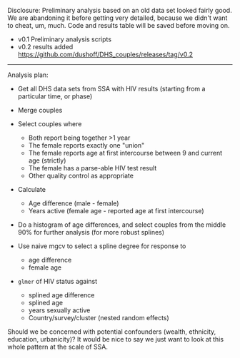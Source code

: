 Disclosure: Preliminary analysis based on an old data set looked fairly good. We are abandoning it before getting very detailed, because we didn't want to cheat, um, much. Code and results table will be saved before moving on.

* v0.1 Preliminary analysis scripts
* v0.2 results added https://github.com/dushoff/DHS_couples/releases/tag/v0.2

----------------------------------------------------------------------

Analysis plan:

* Get all DHS data sets from SSA with HIV results (starting from a particular time, or phase)

* Merge couples

* Select couples where
  * Both report being together >1 year
  * The female reports exactly one "union"
  * The female reports age at first intercourse between 9 and current age (strictly)
  * The female has a parse-able HIV test result
  * Other quality control as appropriate

* Calculate
  * Age difference (male - female)
  * Years active (female age - reported age at first intercourse)

* Do a histogram of age differences, and select couples from the middle 90% for further analysis (for more robust splines)

* Use naive mgcv to select a spline degree for response to 
  * age difference
  * female age

* `glmer` of HIV status against
  * splined age difference
  * splined age 
  * years sexually active
  * Country/survey/cluster (nested random effects)

Should we be concerned with potential confounders (wealth, ethnicity, education, urbanicity)? It would be nice to say we just want to look at this whole pattern at the scale of SSA.
